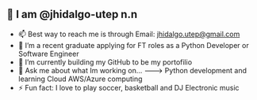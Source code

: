 
## 👋 I am @jhidalgo-utep n.n

- 📫 Best way to reach me is through Email: jhidalgo.utep@gmail.com
- 👀 I’m a recent graduate applying for FT roles as a Python Developer or Software Engineer
- 🔭 I’m currently building my GitHub to be my portofilio
- 💬 Ask me about what Im working on... ---> Python development and learning Cloud AWS/Azure computing
- ⚡ Fun fact: I love to play soccer, basketball and DJ Electronic music

